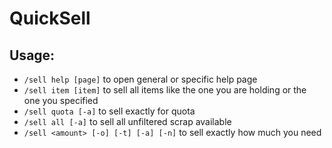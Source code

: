 # QuickSell

## Usage:

- `/sell help [page]` to open general or specific help page
- `/sell item [item]` to sell all items like the one you are holding or the one you specified
- `/sell quota [-a]` to sell exactly for quota
- `/sell all [-a]` to sell all unfiltered scrap available
- `/sell <amount> [-o] [-t] [-a] [-n]` to sell exactly how much you need